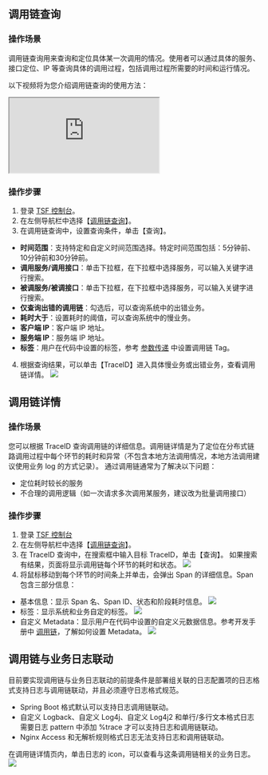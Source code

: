 ## 调用链查询
### 操作场景
调用链查询用来查询和定位具体某一次调用的情况。使用者可以通过具体的服务、接口定位、IP 等查询具体的调用过程，包括调用过程所需要的时间和运行情况。

以下视频将为您介绍调用链查询的使用方法：

<div class="doc-video-mod"><iframe src="https://cloud.tencent.com/edu/learning/quick-play/2039-24429?source=gw.doc.media&withPoster=1&notip=1"></iframe></div>

### 操作步骤

1. 登录 [TSF 控制台](https://console.cloud.tencent.com/tsf/index)。
2. 在左侧导航栏中选择【[调用链查询](https://console.cloud.tencent.com/tsf/trace?rid=8)】。
3. 在调用链查询中，设置查询条件，单击【查询】。

  - **时间范围**：支持特定和自定义时间范围选择。特定时间范围包括：5分钟前、10分钟前和30分钟前。
  - **调用服务/调用接口**：单击下拉框，在下拉框中选择服务，可以输入关键字进行搜索。
  - **被调服务/被调接口**：单击下拉框，在下拉框中选择服务，可以输入关键字进行搜索。
  - **仅查询出错的调用链**：勾选后，可以查询系统中的出错业务。
  - **耗时大于**：设置耗时的阈值，可以查询系统中的慢业务。
  - **客户端 IP**：客户端 IP 地址。
  - **服务端 IP**：服务端 IP 地址。
  - **标签**：用户在代码中设置的标签，参考 [参数传递](https://cloud.tencent.com/document/product/649/18511) 中设置调用链 Tag。

4. 根据查询结果，可以单击【TraceID】进入具体慢业务或出错业务，查看调用链详情。
   ![](https://main.qcloudimg.com/raw/9151cc80c0a03daaf50a7f5e511e0a65.png)

## 调用链详情
### 操作场景
您可以根据 TraceID 查询调用链的详细信息。调用链详情是为了定位在分布式链路调用过程中每个环节的耗时和异常（不包含本地方法调用情况，本地方法调用建议使用业务 log 的方式记录）。
通过调用链通常为了解决以下问题：

- 定位耗时较长的服务
- 不合理的调用逻辑（如一次请求多次调用某服务，建议改为批量调用接口）

### 操作步骤

1. 登录 [TSF 控制台](https://console.cloud.tencent.com/tsf/index)
2. 在左侧导航栏中选择【[调用链查询](https://console.cloud.tencent.com/tsf/trace?rid=8)】。
3. 在 TraceID 查询中，在搜索框中输入目标 TraceID，单击【查询】。
   如果搜索有结果，页面将显示调用链每个环节的耗时和状态。
   ![](https://main.qcloudimg.com/raw/1cbcb3819eb29dbe17b91a3cc3b2ff60.png)
4. 将鼠标移动到每个环节的时间条上并单击，会弹出 Span 的详细信息。Span 包含三部分信息：
  - 基本信息：显示 Span 名、Span ID、状态和阶段耗时信息。
    ![](https://main.qcloudimg.com/raw/f83fedf529edea511d57bdefc3be5dba.png)
  - 标签：显示系统和业务自定的标签。
    ![](https://main.qcloudimg.com/raw/6aca5006daa43d1e6c0f04cb740877e0.png)
  - 自定义 Metadata：显示用户在代码中设置的自定义元数据信息。参考开发手册中 [调用链](https://cloud.tencent.com/document/product/649/16622)，了解如何设置 Metadata。
    ![](https://main.qcloudimg.com/raw/bf91fbf6f6e1dc335d6c95786cb6d4a3.png)


## 调用链与业务日志联动

目前要实现调用链与业务日志联动的前提条件是部署组关联的日志配置项的日志格式支持日志与调用链联动，并且必须遵守日志格式规范。

- Spring Boot 格式默认可以支持日志调用链联动。
- 自定义 Logback、自定义 Log4j、自定义 Log4j2 和单行/多行文本格式日志需要日志 pattern 中添加 %trace 才可以支持日志和调用链联动。
- Nginx Access 和无解析规则格式日志无法支持日志和调用链联动。

在调用链详情页内，单击日志的 icon，可以查看与这条调用链相关的业务日志。
![](https://main.qcloudimg.com/raw/dea410cfdd22022f623586dea112e251.png)

